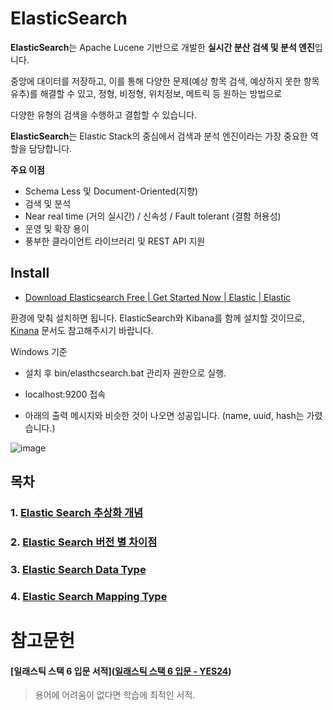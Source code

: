 # ElasticSearch

**ElasticSearch**는 Apache Lucene 기반으로 개발한 **실시간 분산 검색 및 분석 엔진**입니다. 

중앙에 대이터를 저장하고, 이를 통해 다양한 문제(예상 항목 검색, 예상하지 못한 항목 유추)를 해결할 수 있고, 정형, 비정형, 위치정보, 메트릭 등  원하는 방법으로

다양한 유형의 검색을 수행하고 결합할 수 있습니다.

**ElasticSearch**는 Elastic Stack의 중심에서 검색과 분석 엔진이라는 가장 중요한 역할을 담당합니다.



**주요 이점**

- Schema Less 및 Document-Oriented(지향)
- 검색 및 분석
- Near real time (거의 실시간)  /  신속성  / Fault tolerant (결함 허용성)
- 운영 및 확장 용이
- 풍부한 클라이언트 라이브러리 및 REST API 지원



## Install

- [Download Elasticsearch Free | Get Started Now | Elastic | Elastic](https://www.elastic.co/kr/downloads/elasticsearch)

환경에 맞춰 설치하면 됩니다. ElasticSearch와 Kibana를 함께 설치할 것이므로, [Kinana]() 문서도 참고해주시기 바랍니다.



Windows 기준

- 설치 후 bin/elasthcsearch.bat 관리자 권한으로 실행.

- localhost:9200 접속

- 아래의 출력 메시지와 비슷한 것이 나오면 성공입니다. (name, uuid, hash는 가렸습니다.)

![image](https://user-images.githubusercontent.com/22608825/103148447-fe339700-47a2-11eb-905b-681b893afa0c.png)



## 목차

### 1. [Elastic Search 추상화 개념]()

### 2. [Elastic Search 버전 별 차이점]()

### 3. [Elastic Search Data Type]()

### 4. [Elastic Search Mapping Type]()







# 참고문헌

#### [일래스틱 스택 6 입문 서적]([일래스틱 스택 6 입문 - YES24](http://www.yes24.com/Product/Goods/61155479))

> 용어에 어려움이 없다면 학습에 최적인 서적.